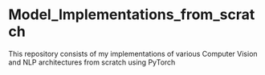# Model_Implementations_from_scratch

This repository consists of my implementations of various Computer Vision and NLP architectures from scratch using PyTorch
